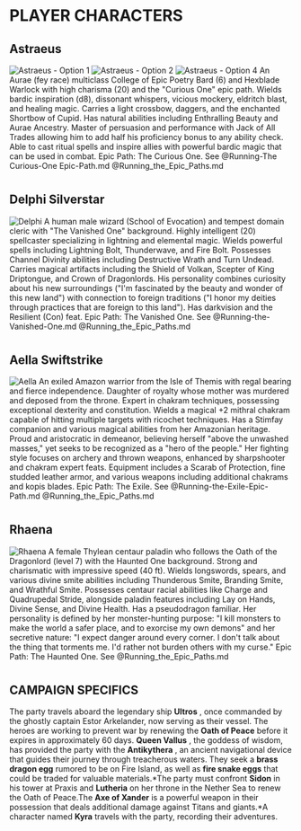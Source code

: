 # PLAYER CHARACTERS

## Astraeus

![Astraeus - Option 1](astreus1.webp)
![Astraeus - Option 2](astreus2.webp)
![Astraeus - Option 4](astreus4.webp)
An Aurae (fey race) multiclass College of Epic Poetry Bard (6) and Hexblade Warlock with high
charisma (20) and the "Curious One" epic path. Wields bardic inspiration (d8), dissonant whispers,
vicious mockery, eldritch blast, and healing magic. Carries a light crossbow, daggers, and the
enchanted Shortbow of Cupid. Has natural abilities including Enthralling Beauty and Aurae Ancestry.
Master of persuasion and performance with Jack of All Trades allowing him to add half his
proficiency bonus to any ability check. Able to cast ritual spells and inspire allies with powerful
bardic magic that can be used in combat. Epic Path: The Curious One. See @Running-The Curious-One
Epic-Path.md @Running_the_Epic_Paths.md

#

## Delphi Silverstar

![Delphi](delphi.webp)
A human male wizard (School of Evocation) and tempest domain cleric with "The Vanished One"
background. Highly intelligent (20) spellcaster specializing in lightning and elemental magic.
Wields powerful spells including Lightning Bolt, Thunderwave, and Fire Bolt. Possesses Channel
Divinity abilities including Destructive Wrath and Turn Undead. Carries magical artifacts including
the Shield of Volkan, Scepter of King Driptongue, and Crown of Dragonlords. His personality combines
curiosity about his new surroundings ("I'm fascinated by the beauty and wonder of this new land")
with connection to foreign traditions ("I honor my deities through practices that are foreign to
this land"). Has darkvision and the Resilient (Con) feat. Epic Path: The Vanished One. See
@Running-the-Vanished-One.md @Running_the_Epic_Paths.md

#

## Aella Swiftstrike

![Aella](aella.webp)
An exiled Amazon warrior from the Isle of Themis with regal bearing and fierce independence.
Daughter of royalty whose mother was murdered and deposed from the throne. Expert in chakram
techniques, possessing exceptional dexterity and constitution. Wields a magical +2 mithral chakram
capable of hitting multiple targets with ricochet techniques. Has a Stimfay companion and various
magical abilities from her Amazonian heritage. Proud and aristocratic in demeanor, believing herself
"above the unwashed masses," yet seeks to be recognized as a "hero of the people." Her fighting
style focuses on archery and thrown weapons, enhanced by sharpshooter and chakram expert feats.
Equipment includes a Scarab of Protection, fine studded leather armor, and various weapons including
additional chakrams and kopis blades. Epic Path: The Exile. See @Running-the-Exile-Epic-Path.md
@Running_the_Epic_Paths.md

#

## Rhaena

![Rhaena](rhaena.webp)
A female Thylean centaur paladin who follows the Oath of the Dragonlord (level 7) with the Haunted
One background. Strong and charismatic with impressive speed (40 ft). Wields longswords, spears, and
various divine smite abilities including Thunderous Smite, Branding Smite, and Wrathful Smite.
Possesses centaur racial abilities like Charge and Quadrupedal Stride, alongside paladin features
including Lay on Hands, Divine Sense, and Divine Health. Has a pseudodragon familiar. Her
personality is defined by her monster-hunting purpose: "I kill monsters to make the world a safer
place, and to exorcise my own demons" and her secretive nature: "I expect danger around every
corner. I don't talk about the thing that torments me. I'd rather not burden others with my curse."
Epic Path: The Haunted One. See @Running_the_Epic_Paths.md

#

## CAMPAIGN SPECIFICS

The party travels aboard the legendary ship **Ultros** , once commanded by the ghostly captain Estor
Arkelander, now serving as their vessel.
The heroes are working to prevent war by renewing the **Oath of Peace** before it expires in
approximately 60 days. **Queen Vallus** , the goddess of wisdom, has provided the party with the
 **Antikythera** , an ancient navigational device that guides their journey through treacherous
waters.
They seek a **brass dragon egg** rumored to be on Fire Island, as well as **fire snake eggs** that
could be traded for valuable materials.*The party must confront **Sidon** in his tower at Praxis
and **Lutheria** on her throne in the Nether Sea to renew the Oath of Peace.The **Axe of Xander** is
a powerful weapon in their possession that deals additional damage against Titans and giants.*A
character named **Kyra** travels with the party, recording their adventures.